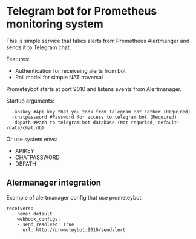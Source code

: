 # Telegram bot for Prometheus monitoring system

This is simple service that takes alerts from Prometheus Alertmanger and sends it to Telegram chat.

Features:
* Authentication for receiveing alerts from bot
* Poll model for simple NAT traversal 

Prometeybot starts at port 9010 and listens events from Alertmanager.

Startup arguments:
```
  -apikey #Api key that you took from Telegram Bot Father (Required)
  -chatpassword #Password for access to telegram bot (Required)
  -dbpath #Path to telegram bot database (Not requried, default: /data/chat.db)
```
Or use system envs:
  - APIKEY
  - CHATPASSWORD
  - DBPATH


## Alermanager integration

Example of alertmanager config that use prometeybot:
```
receivers:
  - name: default
    webhook_configs:
    - send_resolved: True
      url: http://prometeybot:9010/sendalert
```